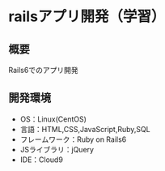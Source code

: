 # railsアプリ開発（学習）

## 概要
Rails6でのアプリ開発

## 開発環境
- OS：Linux(CentOS)
- 言語：HTML,CSS,JavaScript,Ruby,SQL
- フレームワーク：Ruby on Rails6
- JSライブラリ：jQuery
- IDE：Cloud9
